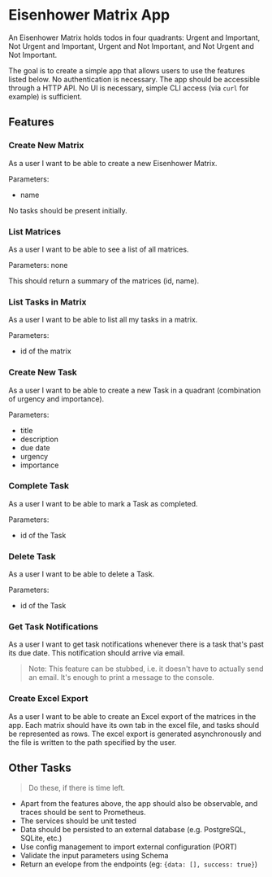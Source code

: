 # Eisenhower Matrix App

An Eisenhower Matrix holds todos in four quadrants: Urgent and Important, Not Urgent and Important, Urgent and Not Important, and Not Urgent and Not Important.

The goal is to create a simple app that allows users to use the features listed below. No authentication is necessary. The app should be accessible through a HTTP API. No UI is necessary, simple CLI access (via `curl` for example) is sufficient.

## Features

### Create New Matrix

As a user I want to be able to create a new Eisenhower Matrix.

Parameters:

-   name

No tasks should be present initially.

### List Matrices

As a user I want to be able to see a list of all matrices.

Parameters: none

This should return a summary of the matrices (id, name).

### List Tasks in Matrix

As a user I want to be able to list all my tasks in a matrix.

Parameters:

-   id of the matrix

### Create New Task

As a user I want to be able to create a new Task in a quadrant (combination of urgency and importance).

Parameters:

-   title
-   description
-   due date
-   urgency
-   importance

### Complete Task

As a user I want to be able to mark a Task as completed.

Parameters:

-   id of the Task

### Delete Task

As a user I want to be able to delete a Task.

Parameters:

-   id of the Task

### Get Task Notifications

As a user I want to get task notifications whenever there is a task that's past its due date. This notification should arrive via email.

> Note: This feature can be stubbed, i.e. it doesn't have to actually send an email. It's enough to print a message to the console.

### Create Excel Export

As a user I want to be able to create an Excel export of the matrices in the app.
Each matrix should have its own tab in the excel file, and tasks should be represented as rows.
The excel export is generated asynchronously and the file is written to the path specified by the user.

## Other Tasks

> Do these, if there is time left.

-   Apart from the features above, the app should also be observable, and traces should be sent to Prometheus.
-   The services should be unit tested
-   Data should be persisted to an external database (e.g. PostgreSQL, SQLite, etc.)
-   Use config management to import external configuration (PORT)
-   Validate the input parameters using Schema
-   Return an evelope from the endpoints (eg: `{data: [], success: true}`)
